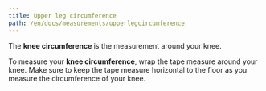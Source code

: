 ```yaml
---
title: Upper leg circumference
path: /en/docs/measurements/upperlegcircumference
---
```


The **knee circumference** is the measurement around your knee.

To measure your **knee circumference**, wrap the tape measure around your knee. Make sure to keep the tape measure horizontal to the floor as you measure the circumference of your knee.
